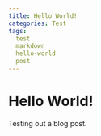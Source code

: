 ```yaml
---
title: Hello World!
categories: Test
tags:
  test
  markdown
  hello-world
  post
---
```


# Hello World!
Testing out a blog post.
